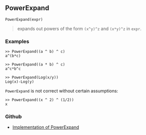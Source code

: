 ## PowerExpand

```
PowerExpand(expr)
```

> expands out powers of the form `(x^y)^z` and `(x*y)^z` in `expr`.

### Examples

```
>> PowerExpand((a ^ b) ^ c)
a^(b*c)

>> PowerExpand((a * b) ^ c)
a^c*b^c

>> PowerExpand(Log(x/y))
Log(x)-Log(y)
```

`PowerExpand` is not correct without certain assumptions:

```
>> PowerExpand((x ^ 2) ^ (1/2))
x
```

### Github

* [Implementation of PowerExpand](https://github.com/axkr/symja_android_library/blob/master/symja_android_library/matheclipse-core/src/main/java/org/matheclipse/core/builtin/Algebra.java#L3803) 
